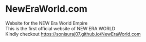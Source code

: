 # NewEraWorld.com
Website for the NEW Era World Empire <br>
This is the first official website of NEW ERA WORLD <br>
Kindly checkout https://sonisuraj07.github.io/NewEraWorld.com <br>
